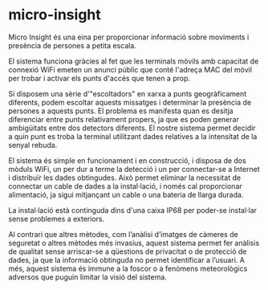 # micro-insight

Micro Insight és una eina per proporcionar informació sobre moviments i presència de persones a petita escala.

El sistema funciona gràcies al fet que les terminals mòvils amb capacitat de connexió WiFi emeten un anunci públic que conté l'adreça MAC del mòvil per trobar i activar els punts d'accés que tenen a prop.

Si disposem una sèrie d'"escoltadors" en xarxa a punts geogràficament diferents, podem escoltar aquests missatges i determinar la presència de persones a aquests punts. El problema es manifesta quan es desitja diferenciar entre punts relativament propers, ja que es poden generar ambigüitats entre dos detectors diferents. El nostre sistema permet decidir a quin punt es troba la terminal utilitzant dades relatives a la intensitat de la senyal rebuda.

El sistema és simple en funcionament i en construcció, i disposa de dos mòduls WiFi, un per dur a terme la detecció i un per connectar-se a Internet i distribuïr les dades obtingudes. Això permet eliminar la necessitat de connectar un cable de dades a la instal·lació, i només cal proporcionar alimentació, ja sigui mitjançant un cable o una bateria de llarga durada.

La instal·lació està continguda dins d'una caixa IP68 per poder-se instal·lar sense problemes a exteriors.

Al contrari que altres mètodes, com l’anàlisi d’imatges de càmeres de seguretat o altres mètodes més invasius, aquest sistema permet fer anàlisis de qualitat sense arriscar-se a qüestions de privacitat o de protecció de dades, ja que la informació obtinguda no permet identificar a l’usuari. A més, aquest sistema és immune a la foscor o a fenòmens meteorològics adversos que puguin limitar la visió del sistema.
